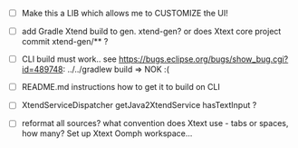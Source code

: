
- [ ] Make this a LIB which allows me to CUSTOMIZE the UI!
 
- [ ] add Gradle Xtend build to gen. xtend-gen? or does Xtext core project commit xtend-gen/** ? 

- [ ] CLI build must work.. see https://bugs.eclipse.org/bugs/show_bug.cgi?id=489748: ../../gradlew build => NOK :(

- [ ] README.md instructions how to get it to build on CLI

- [ ] XtendServiceDispatcher getJava2XtendService hasTextInput ?

- [ ] reformat all sources? what convention does Xtext use - tabs or spaces, how many?  Set up Xtext Oomph workspace...
